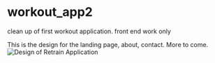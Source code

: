 # workout_app2

clean up of first workout application. front end work only

This is the design for the landing page, about, contact. More to come.
![Design of Retrain Application](https://github.com/petersarll/workout_app2/blob/master/workout_app/Design/first_design_template.png)
